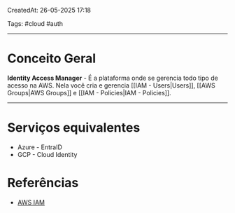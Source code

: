 CreatedAt: 26-05-2025 17:18

Tags: #cloud #auth

---
# Conceito Geral
**Identity Access Manager** - É a plataforma onde se gerencia todo tipo de acesso na AWS.
Nela você cria e gerencia [[IAM - Users|Users]], [[AWS Groups|AWS Groups]] e [[IAM - Policies|IAM - Policies]].

---

# Serviços equivalentes
- Azure - EntraID
- GCP - Cloud Identity
# Referências
- [AWS IAM](https://aws.amazon.com/pt/iam/)


